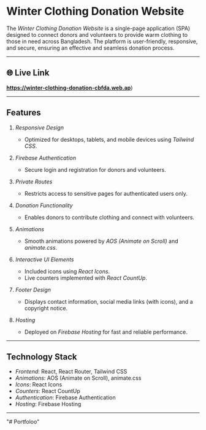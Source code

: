 # Winter Clothing Donation Website

The *Winter Clothing Donation Website* is a single-page application (SPA) designed to connect donors and volunteers to provide warm clothing to those in need across Bangladesh. The platform is user-friendly, responsive, and secure, ensuring an effective and seamless donation process.

---

## 🌐 Live Link

**https://winter-clothing-donation-cbfda.web.ap**)

---

## Features

1. *Responsive Design*  
   - Optimized for desktops, tablets, and mobile devices using *Tailwind CSS*.

2. *Firebase Authentication*  
   - Secure login and registration for donors and volunteers.

3. *Private Routes*  
   - Restricts access to sensitive pages for authenticated users only.

4. *Donation Functionality*  
   - Enables donors to contribute clothing and connect with volunteers.

5. *Animations*  
   - Smooth animations powered by *AOS (Animate on Scroll)* and *animate.css*.

6. *Interactive UI Elements*  
   - Included icons using *React Icons*.  
   - Live counters implemented with *React CountUp*.

7. *Footer Design*  
   - Displays contact information, social media links (with icons), and a copyright notice.

8. *Hosting*  
   - Deployed on *Firebase Hosting* for fast and reliable performance.

---

## Technology Stack

- *Frontend*: React, React Router, Tailwind CSS  
- *Animations*: AOS (Animate on Scroll), animate.css  
- *Icons*: React Icons  
- *Counters*: React CountUp  
- *Authentication*: Firebase Authentication  
- *Hosting*: Firebase Hosting  

---

"# Portfoloo" 
